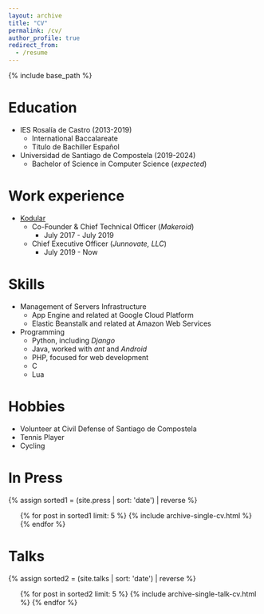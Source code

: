 ```yaml
---
layout: archive
title: "CV"
permalink: /cv/
author_profile: true
redirect_from:
  - /resume
---
```


{% include base_path %}

Education
======
* IES Rosalía de Castro (2013-2019)
  * International Baccalareate
  * Título de Bachiller Español
* Universidad de Santiago de Compostela (2019-2024)
  * Bachelor of Science in Computer Science (_expected_)

Work experience
======
* [Kodular](https://www.kodular.io)
  * Co-Founder & Chief Technical Officer (_Makeroid_) 
    * July 2017 - July 2019
  * Chief Executive Officer (_Junnovate, LLC_)
    * July 2019 - Now
  
Skills
======
* Management of Servers Infrastructure
  * App Engine and related at Google Cloud Platform
  * Elastic Beanstalk and related at Amazon Web Services
* Programming
  * Python, including _Django_
  * Java, worked with _ant_ and _Android_
  * PHP, focused for web development
  * C
  * Lua

Hobbies
======
* Volunteer at Civil Defense of Santiago de Compostela
* Tennis Player
* Cycling

In Press
======
{% assign sorted1 = (site.press | sort: 'date') | reverse %}
  <ul>{% for post in sorted1 limit: 5 %}
    {% include archive-single-cv.html %}
  {% endfor %}</ul>
  
Talks
======
{% assign sorted2 = (site.talks | sort: 'date') | reverse %}
  <ul>{% for post in sorted2 limit: 5 %}
    {% include archive-single-talk-cv.html %}
  {% endfor %}</ul>
